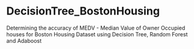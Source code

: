 # DecisionTree_BostonHousing
Determining the accuracy of MEDV - Median Value of Owner Occupied houses for Boston Housing Dataset using Decision Tree, Random Forest and Adaboost
